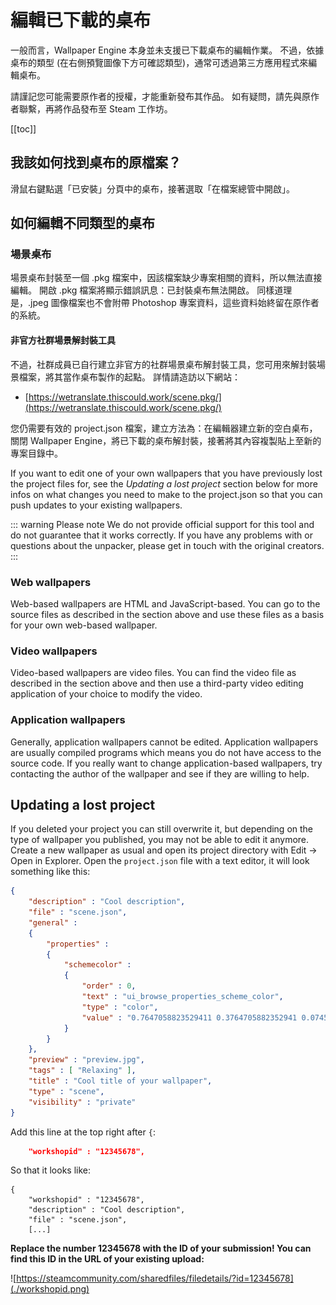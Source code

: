 # 編輯已下載的桌布

一般而言，Wallpaper Engine 本身並未支援已下載桌布的編輯作業。 不過，依據桌布的類型 (在右側預覽圖像下方可確認類型)，通常可透過第三方應用程式來編輯桌布。

請謹記您可能需要原作者的授權，才能重新發布其作品。 如有疑問，請先與原作者聯繫，再將作品發布至 Steam 工作坊。

[[toc]]

## 我該如何找到桌布的原檔案？

滑鼠右鍵點選「已安裝」分頁中的桌布，接著選取「在檔案總管中開啟」。

## 如何編輯不同類型的桌布

### 場景桌布

場景桌布封裝至一個 .pkg 檔案中，因該檔案缺少專案相關的資料，所以無法直接編輯。 開啟 .pkg 檔案將顯示錯誤訊息：已封裝桌布無法開啟。 同樣道理是，.jpeg 圖像檔案也不會附帶 Photoshop 專案資料，這些資料始終留在原作者的系統。

#### 非官方社群場景解封裝工具

不過，社群成員已自行建立非官方的社群場景桌布解封裝工具，您可用來解封裝場景檔案，將其當作桌布製作的起點。 詳情請造訪以下網站：

* [https://wetranslate.thiscould.work/scene.pkg/](https://wetranslate.thiscould.work/scene.pkg/)

您仍需要有效的 project.json 檔案，建立方法為：在編輯器建立新的空白桌布，關閉 Wallpaper Engine，將已下載的桌布解封裝，接著將其內容複製貼上至新的專案目錄中。

If you want to edit one of your own wallpapers that you have previously lost the project files for, see the *Updating a lost project* section below for more infos on what changes you need to make to the project.json so that you can push updates to your existing wallpapers.

::: warning Please note We do not provide official support for this tool and do not guarantee that it works correctly. If you have any problems with or questions about the unpacker, please get in touch with the original creators. :::

### Web wallpapers

Web-based wallpapers are HTML and JavaScript-based. You can go to the source files as described in the section above and use these files as a basis for your own web-based wallpaper.

### Video wallpapers

Video-based wallpapers are video files. You can find the video file as described in the section above and then use a third-party video editing application of your choice to modify the video.

### Application wallpapers

Generally, application wallpapers cannot be edited. Application wallpapers are usually compiled programs which means you do not have access to the source code. If you really want to change application-based wallpapers, try contacting the author of the wallpaper and see if they are willing to help.

## Updating a lost project

If you deleted your project you can still overwrite it, but depending on the type of wallpaper you published, you may not be able to edit it anymore. Create a new wallpaper as usual and open its project directory with Edit -> Open in Explorer. Open the `project.json` file with a text editor, it will look something like this:

```json
{
    "description" : "Cool description",
    "file" : "scene.json",
    "general" : 
    {
        "properties" : 
        {
            "schemecolor" : 
            {
                "order" : 0,
                "text" : "ui_browse_properties_scheme_color",
                "type" : "color",
                "value" : "0.7647058823529411 0.3764705882352941 0.07450980392156863"
            }
        }
    },
    "preview" : "preview.jpg",
    "tags" : [ "Relaxing" ],
    "title" : "Cool title of your wallpaper",
    "type" : "scene",
    "visibility" : "private"
}
```

Add this line at the top right after `{`:

```json
    "workshopid" : "12345678",
```
So that it looks like:

```json{2}
{
    "workshopid" : "12345678",
    "description" : "Cool description",
    "file" : "scene.json",
    [...]
```

**Replace the number 12345678 with the ID of your submission! You can find this ID in the URL of your existing upload:**

![https://steamcommunity.com/sharedfiles/filedetails/?id=12345678](./workshopid.png)
